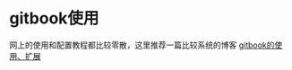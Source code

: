 # gitbook使用
网上的使用和配置教程都比较零散，这里推荐一篇比较系统的博客
[gitbook的使用、扩展](https://wmlhub.gitee.io/gitbook-use/plugins.html)
